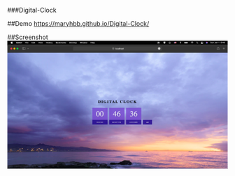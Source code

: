 ###Digital-Clock

##Demo
https://maryhbb.github.io/Digital-Clock/


##Screenshot
![](images/ax2.png)
